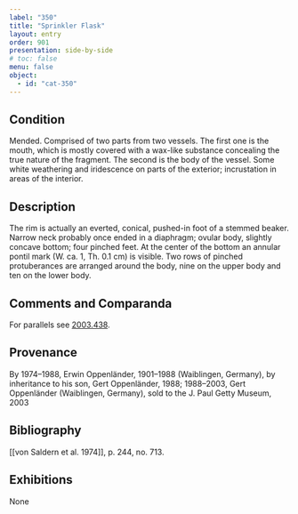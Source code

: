 ```yaml
---
label: "350"
title: "Sprinkler Flask"
layout: entry
order: 901
presentation: side-by-side
# toc: false
menu: false
object:
  - id: "cat-350"
---
```


## Condition

Mended. Comprised of two parts from two vessels. The first one is the mouth, which is mostly covered with a wax-like substance concealing the true nature of the fragment. The second is the body of the vessel. Some white weathering and iridescence on parts of the exterior; incrustation in areas of the interior.

## Description

The rim is actually an everted, conical, pushed-in foot of a stemmed beaker. Narrow neck probably once ended in a diaphragm; ovular body, slightly concave bottom; four pinched feet. At the center of the bottom an annular pontil mark (W. ca. 1, Th. 0.1 cm) is visible. Two rows of pinched protuberances are arranged around the body, nine on the upper body and ten on the lower body.

## Comments and Comparanda

For parallels see [2003.438](#num).

## Provenance

By 1974–1988, Erwin Oppenländer, 1901–1988 (Waiblingen, Germany), by inheritance to his son, Gert Oppenländer, 1988; 1988–2003, Gert Oppenländer (Waiblingen, Germany), sold to the J. Paul Getty Museum, 2003

## Bibliography

[[von Saldern et al. 1974]], p. 244, no. 713.

## Exhibitions

None
